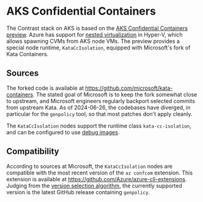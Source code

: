 # AKS Confidential Containers

The Contrast stack on AKS is based on the [AKS Confidential Containers preview].
Azure has support for
[nested virtualization](../frozen/aks-nested-virt-internals.md) in Hyper-V,
which allows spawning CVMs from AKS node VMs. The preview provides a special
node runtime, `KataCcIsolation`, equipped with Microsoft's fork of Kata
Containers.

[AKS Confidential Containers preview]: https://learn.microsoft.com/en-us/azure/aks/confidential-containers-overview

## Sources

The forked code is available at <https://github.com/microsoft/kata-containers>.
The stated goal of Microsoft is to keep the fork somewhat close to upstream, and
Microsoft engineers regularly backport selected commits from upstream Kata. As
of 2024-06-26, the codebases have diverged, in particular for the `genpolicy`
tool, so that most patches don't apply cleanly.

The `KataCcIsolation` nodes support the runtime class `kata-cc-isolation`, and
can be configured to use [debug images](../serial-console).

## Compatibility

According to sources at Microsoft, the `KataCcIsolation` nodes are compatible
with the most recent version of the `az confcom` extension. This extension is
available at <https://github.com/Azure/azure-cli-extensions>. Judging from the
[version selection algorithm], the currently supported version is the latest
GitHub release containing `genpolicy`.

[version selection algorithm]: https://github.com/Azure/azure-cli-extensions/blob/417b468/src/confcom/azext_confcom/kata_proxy.py#L39-L73
